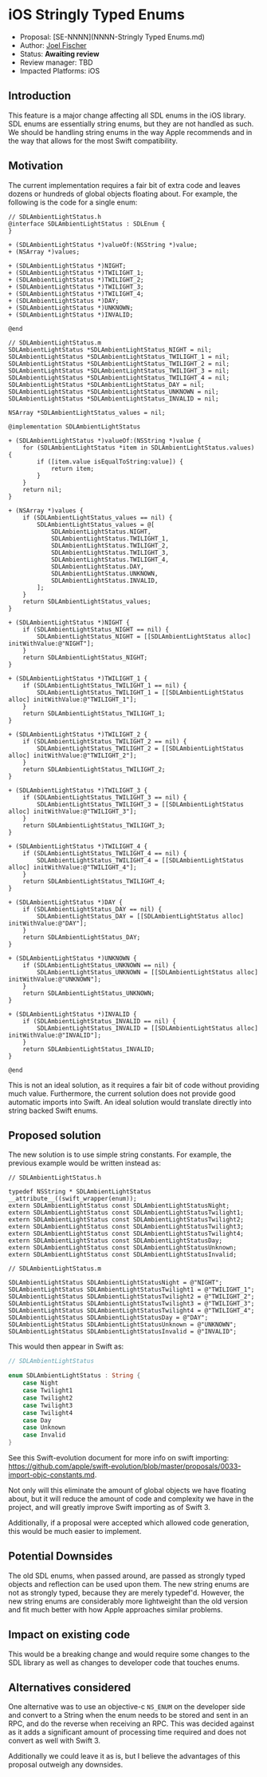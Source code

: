 # iOS Stringly Typed Enums
* Proposal: [SE-NNNN](NNNN-Stringly Typed Enums.md)
* Author: [Joel Fischer](https://github.com/joeljfischer)
* Status: **Awaiting review**
* Review manager: TBD
* Impacted Platforms: iOS

## Introduction
This feature is a major change affecting all SDL enums in the iOS library. SDL enums are essentially string enums, but they are not handled as such. We should be handling string enums in the way Apple recommends and in the way that allows for the most Swift compatibility.

## Motivation
The current implementation requires a fair bit of extra code and leaves dozens or hundreds of global objects floating about. For example, the following is the code for a single enum:

```objc
// SDLAmbientLightStatus.h
@interface SDLAmbientLightStatus : SDLEnum {
}

+ (SDLAmbientLightStatus *)valueOf:(NSString *)value;
+ (NSArray *)values;

+ (SDLAmbientLightStatus *)NIGHT;
+ (SDLAmbientLightStatus *)TWILIGHT_1;
+ (SDLAmbientLightStatus *)TWILIGHT_2;
+ (SDLAmbientLightStatus *)TWILIGHT_3;
+ (SDLAmbientLightStatus *)TWILIGHT_4;
+ (SDLAmbientLightStatus *)DAY;
+ (SDLAmbientLightStatus *)UNKNOWN;
+ (SDLAmbientLightStatus *)INVALID;

@end
```

```objc
// SDLAmbientLightStatus.m
SDLAmbientLightStatus *SDLAmbientLightStatus_NIGHT = nil;
SDLAmbientLightStatus *SDLAmbientLightStatus_TWILIGHT_1 = nil;
SDLAmbientLightStatus *SDLAmbientLightStatus_TWILIGHT_2 = nil;
SDLAmbientLightStatus *SDLAmbientLightStatus_TWILIGHT_3 = nil;
SDLAmbientLightStatus *SDLAmbientLightStatus_TWILIGHT_4 = nil;
SDLAmbientLightStatus *SDLAmbientLightStatus_DAY = nil;
SDLAmbientLightStatus *SDLAmbientLightStatus_UNKNOWN = nil;
SDLAmbientLightStatus *SDLAmbientLightStatus_INVALID = nil;

NSArray *SDLAmbientLightStatus_values = nil;

@implementation SDLAmbientLightStatus

+ (SDLAmbientLightStatus *)valueOf:(NSString *)value {
    for (SDLAmbientLightStatus *item in SDLAmbientLightStatus.values) {
        if ([item.value isEqualToString:value]) {
            return item;
        }
    }
    return nil;
}

+ (NSArray *)values {
    if (SDLAmbientLightStatus_values == nil) {
        SDLAmbientLightStatus_values = @[
            SDLAmbientLightStatus.NIGHT,
            SDLAmbientLightStatus.TWILIGHT_1,
            SDLAmbientLightStatus.TWILIGHT_2,
            SDLAmbientLightStatus.TWILIGHT_3,
            SDLAmbientLightStatus.TWILIGHT_4,
            SDLAmbientLightStatus.DAY,
            SDLAmbientLightStatus.UNKNOWN,
            SDLAmbientLightStatus.INVALID,
        ];
    }
    return SDLAmbientLightStatus_values;
}

+ (SDLAmbientLightStatus *)NIGHT {
    if (SDLAmbientLightStatus_NIGHT == nil) {
        SDLAmbientLightStatus_NIGHT = [[SDLAmbientLightStatus alloc] initWithValue:@"NIGHT"];
    }
    return SDLAmbientLightStatus_NIGHT;
}

+ (SDLAmbientLightStatus *)TWILIGHT_1 {
    if (SDLAmbientLightStatus_TWILIGHT_1 == nil) {
        SDLAmbientLightStatus_TWILIGHT_1 = [[SDLAmbientLightStatus alloc] initWithValue:@"TWILIGHT_1"];
    }
    return SDLAmbientLightStatus_TWILIGHT_1;
}

+ (SDLAmbientLightStatus *)TWILIGHT_2 {
    if (SDLAmbientLightStatus_TWILIGHT_2 == nil) {
        SDLAmbientLightStatus_TWILIGHT_2 = [[SDLAmbientLightStatus alloc] initWithValue:@"TWILIGHT_2"];
    }
    return SDLAmbientLightStatus_TWILIGHT_2;
}

+ (SDLAmbientLightStatus *)TWILIGHT_3 {
    if (SDLAmbientLightStatus_TWILIGHT_3 == nil) {
        SDLAmbientLightStatus_TWILIGHT_3 = [[SDLAmbientLightStatus alloc] initWithValue:@"TWILIGHT_3"];
    }
    return SDLAmbientLightStatus_TWILIGHT_3;
}

+ (SDLAmbientLightStatus *)TWILIGHT_4 {
    if (SDLAmbientLightStatus_TWILIGHT_4 == nil) {
        SDLAmbientLightStatus_TWILIGHT_4 = [[SDLAmbientLightStatus alloc] initWithValue:@"TWILIGHT_4"];
    }
    return SDLAmbientLightStatus_TWILIGHT_4;
}

+ (SDLAmbientLightStatus *)DAY {
    if (SDLAmbientLightStatus_DAY == nil) {
        SDLAmbientLightStatus_DAY = [[SDLAmbientLightStatus alloc] initWithValue:@"DAY"];
    }
    return SDLAmbientLightStatus_DAY;
}

+ (SDLAmbientLightStatus *)UNKNOWN {
    if (SDLAmbientLightStatus_UNKNOWN == nil) {
        SDLAmbientLightStatus_UNKNOWN = [[SDLAmbientLightStatus alloc] initWithValue:@"UNKNOWN"];
    }
    return SDLAmbientLightStatus_UNKNOWN;
}

+ (SDLAmbientLightStatus *)INVALID {
    if (SDLAmbientLightStatus_INVALID == nil) {
        SDLAmbientLightStatus_INVALID = [[SDLAmbientLightStatus alloc] initWithValue:@"INVALID"];
    }
    return SDLAmbientLightStatus_INVALID;
}

@end
```

This is not an ideal solution, as it requires a fair bit of code without providing much value. Furthermore, the current solution does not provide good automatic imports into Swift. An ideal solution would translate directly into string backed Swift enums.

## Proposed solution

The new solution is to use simple string constants. For example, the previous example would be written instead as:

```objc
// SDLAmbientLightStatus.h

typedef NSString * SDLAmbientLightStatus __attribute__((swift_wrapper(enum));
extern SDLAmbientLightStatus const SDLAmbientLightStatusNight;
extern SDLAmbientLightStatus const SDLAmbientLightStatusTwilight1;
extern SDLAmbientLightStatus const SDLAmbientLightStatusTwilight2;
extern SDLAmbientLightStatus const SDLAmbientLightStatusTwilight3;
extern SDLAmbientLightStatus const SDLAmbientLightStatusTwilight4;
extern SDLAmbientLightStatus const SDLAmbientLightStatusDay;
extern SDLAmbientLightStatus const SDLAmbientLightStatusUnknown;
extern SDLAmbientLightStatus const SDLAmbientLightStatusInvalid;
```

```objc
// SDLAmbientLightStatus.m

SDLAmbientLightStatus SDLAmbientLightStatusNight = @"NIGHT";
SDLAmbientLightStatus SDLAmbientLightStatusTwilight1 = @"TWILIGHT_1";
SDLAmbientLightStatus SDLAmbientLightStatusTwilight2 = @"TWILIGHT_2";
SDLAmbientLightStatus SDLAmbientLightStatusTwilight3 = @"TWILIGHT_3";
SDLAmbientLightStatus SDLAmbientLightStatusTwilight4 = @"TWILIGHT_4";
SDLAmbientLightStatus SDLAmbientLightStatusDay = @"DAY";
SDLAmbientLightStatus SDLAmbientLightStatusUnknown = @"UNKNOWN";
SDLAmbientLightStatus SDLAmbientLightStatusInvalid = @"INVALID";
```

This would then appear in Swift as:

```swift
// SDLAmbientLightStatus

enum SDLAmbientLightStatus : String {
    case Night
    case Twilight1
    case Twilight2
    case Twilight3
    case Twilight4
    case Day
    case Unknown
    case Invalid
}
```

See this Swift-evolution document for more info on swift importing: https://github.com/apple/swift-evolution/blob/master/proposals/0033-import-objc-constants.md.

Not only will this eliminate the amount of global objects we have floating about, but it will reduce the amount of code and complexity we have in the project, and will greatly improve Swift importing as of Swift 3.

Additionally, if a proposal were accepted which allowed code generation, this would be much easier to implement.

## Potential Downsides
The old SDL enums, when passed around, are passed as strongly typed objects and reflection can be used upon them. The new string enums are not as strongly typed, because they are merely typedef'd. However, the new string enums are considerably more lightweight than the old version and fit much better with how Apple approaches similar problems.

## Impact on existing code
This would be a breaking change and would require some changes to the SDL library as well as changes to developer code that touches enums.

## Alternatives considered
One alternative was to use an objective-c `NS_ENUM` on the developer side and convert to a String when the enum needs to be stored and sent in an RPC, and do the reverse when receiving an RPC. This was decided against as it adds a significant amount of processing time required and does not convert as well with Swift 3.

Additionally we could leave it as is, but I believe the advantages of this proposal outweigh any downsides.
